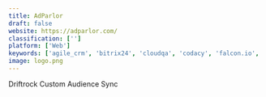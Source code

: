 ```yaml
---
title: AdParlor
draft: false 
website: https://adparlor.com/
classification: ['']
platform: ['Web']
keywords: ['agile_crm', 'bitrix24', 'cloudqa', 'codacy', 'falcon.io', 'justuno', 'kontentino', 'loomly', 'mailchimp', 'marketing_optimizer', 'nicejob', 'rapise', 'reveal', 'spiratest', 'tapclicks', 'testim', 'universe']
image: logo.png
---
```

Driftrock Custom Audience Sync
